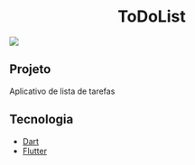 <h1 align="center">ToDoList</h1>
<img src="https://user-images.githubusercontent.com/53982668/120875691-7d639d00-c583-11eb-8fa7-d791f542ac0e.png">

<h2>Projeto</h2>
 <p>Aplicativo de lista de tarefas</p>

<h2>Tecnologia</h2>
<ul>
 <li><a href="https://dart.dev">Dart</a></li>
 <li><a href="https://flutter.dev/?gclid=CjwKCAiAgc-ABhA7EiwAjev-jycitPrPlfK05OttRV0aZRDd4n_TNxhfP4pkYVhR-myKnkl3W_77YhoCu2gQAvD_BwE&gclsrc=aw.ds">Flutter</a></li>
</ul>
